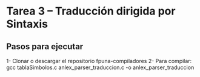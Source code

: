 # Tarea 3 – Traducción dirigida por Sintaxis

## Pasos para ejecutar
1- Clonar o descargar el repositorio fpuna-compiladores
2- Para compilar: gcc tablaSimbolos.c anlex_parser_traduccion.c -o anlex_parser_traduccion